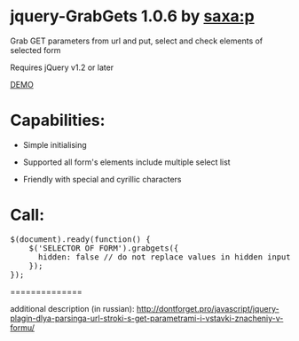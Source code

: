 jquery-GrabGets 1.0.6 by <a href="http://dontforget.pro" target="blank">saxa:p</a>
==============

Grab GET parameters from url and put, select and check elements of selected form

Requires jQuery v1.2 or later

<a href="http://dontforget.pro/examples/get-put-form.php" target="blank">DEMO</a>

Capabilities:
==============

- Simple initialising

- Supported all form's elements include multiple select list

- Friendly with special and cyrillic characters

Call:
==============
<pre>
$(document).ready(function() {
	$('SELECTOR OF FORM').grabgets({
	  hidden: false // do not replace values in hidden inputs (defaulth is true)
	});
});
</pre>

==============

additional description (in russian): http://dontforget.pro/javascript/jquery-plagin-dlya-parsinga-url-stroki-s-get-parametrami-i-vstavki-znacheniy-v-formu/
